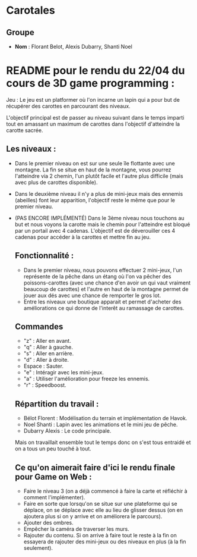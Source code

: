 # Carotales

  ## Groupe
  - **Nom** : Florant Belot, Alexis Dubarry, Shanti Noel

# README pour le rendu du 22/04 du cours de 3D game programming : 


Jeu : Le jeu est un platformer où l'on incarne un lapin qui a pour but de récupérer des carottes en parcourant des niveaux.

L'objectif principal est de passer au niveau suivant dans le temps imparti tout en amassant un maximum de carottes dans l'objectif d'atteindre la carotte sacrée.
  ## Les niveaux : 
- Dans le premier niveau on est sur une seule île flottante avec une montagne. La fin se situe en haut de la montagne, vous pourrez l'atteindre via 2 chemin, l'un plutôt facile et l'autre plus difficile (mais avec plus de carottes disponible).
- Dans le deuxième niveau il n'y a plus de mini-jeux mais des ennemis (abeilles) font leur apparition, l'objectif reste le même que pour le premier niveau.
- (PAS ENCORE IMPLÉMENTÉ) Dans le 3ème niveau nous touchons au but et nous voyons la carotte mais le chemin pour l'atteindre est bloqué par un portail avec 4 cadenas. L'objectif est de déverouiller ces 4 cadenas pour accéder à la carottes et mettre fin au jeu.

  ## Fonctionnalité :
  - Dans le premier niveau, nous pouvons effectuer 2 mini-jeux, l'un représente de la pêche dans un étang où l'on va pêcher des poissons-carottes (avec une chance d'en avoir un qui vaut vraiment beaucoup de carottes) et l'autre en haut de la montagne permet de jouer aux dés avec une chance de remporter le gros lot.
  - Entre les niveaux une boutique apparait et permet d'acheter des améliorations ce qui donne de l'interêt au ramassage de carottes.
  
  ## Commandes
  - "z" : Aller en avant.
  - "q" : Aller à gauche.
  - "s" : Aller en arrière.
  - "d" : Aller à droite.
  - Espace : Sauter.
  - "e" : Intéragir avec les mini-jeux.
  - "a" : Utiliser l'amélioration pour freeze les ennemis.
  - "r" : Speedboost.

  ## Répartition du travail :
  - Bélot Florent : Modélisation du terrain et implémentation de Havok.
  - Noel Shanti : Lapin avec les animations et le mini jeu de pêche.
  - Dubarry Alexis : Le code principale.

  Mais on travaillait ensemble tout le temps donc on s'est tous entraidé et on a tous un peu touché à tout.

  ## Ce qu'on aimerait faire d'ici le rendu finale pour Game on Web :
  - Faire le niveau 3 (on a déjà commencé à faire la carte et réfléchir à comment l'implémenter).
  - Faire en sorte que lorsqu'on se situe sur une plateforme qui se déplace, on se déplace avec elle au lieu de glisser dessus (on en ajoutera plus si on y arrive et on améliorera le parcours).
  - Ajouter des ombres.
  - Empêcher la caméra de traverser les murs.
  - Rajouter du contenu. Si on arrive à faire tout le reste à la fin on essayera de rajouter des mini-jeux ou des niveaux en plus (à la fin seulement).





  



